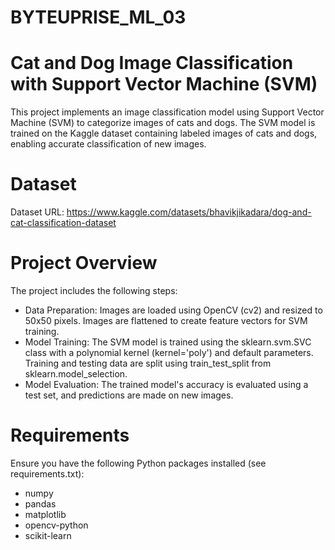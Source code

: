# BYTEUPRISE_ML_03
# Cat and Dog Image Classification with Support Vector Machine (SVM)
This project implements an image classification model using Support Vector Machine (SVM) to categorize images of cats and dogs. The SVM model is trained on the Kaggle dataset containing labeled images of cats and dogs, enabling accurate classification of new images.

# Dataset
Dataset URL: https://www.kaggle.com/datasets/bhavikjikadara/dog-and-cat-classification-dataset

# Project Overview
The project includes the following steps:
* Data Preparation:
Images are loaded using OpenCV (cv2) and resized to 50x50 pixels.
Images are flattened to create feature vectors for SVM training.
* Model Training:
The SVM model is trained using the sklearn.svm.SVC class with a polynomial kernel (kernel='poly') and default parameters.
Training and testing data are split using train_test_split from sklearn.model_selection.
* Model Evaluation:
The trained model's accuracy is evaluated using a test set, and predictions are made on new images.

# Requirements
Ensure you have the following Python packages installed (see requirements.txt):
* numpy
* pandas
* matplotlib
* opencv-python
* scikit-learn
